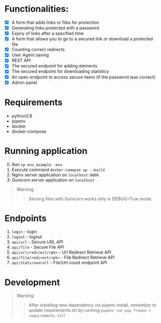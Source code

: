 # Functionalities:

- [x] A form that adds links or files for protection
- [x] Generating links protected with a password
- [x] Expiry of links after a specified time
- [x] A form that allows you to go to a secured link or download a protected file
- [x] Counting correct redirects
- [x] User Agent saving
- [x] REST API
- [x] The secured endpoint for adding elements
- [x] The secured endpoint for downloading statistics
- [x] An open endpoint to access secure items (if the password was correct)
- [x] Admin panel

# Requirements

- python3.8
- pipenv
- docker
- docker-compose

# Running application

0. Run `cp env_example .env`
1. Execute command `docker-comopse up --build`
2. Nginx server application on `localhost:8000`
3. Gunicorn server application on `localhost`

> Warning
>
> > Serving files with Gunicorn works only in DEBUG=True mode.

# Endpoints

1. `login` - login
2. `logout` - logout
3. `api/url` - Secure URL API
4. `api/file` - Secure File API
5. `api/url/redirect/<pk>` - Url Redirect Retrieve API
6. `api/file/redirect/<pk>` - File Redirect Retrieve API
7. `api/stats/overall` - File/Url count endpoint APi

# Development

> Warning:
>
> > After installing new dependency via pipenv install, remember to update requirements.txt by running `pipenv run pip freeze > requirements.txt`!
